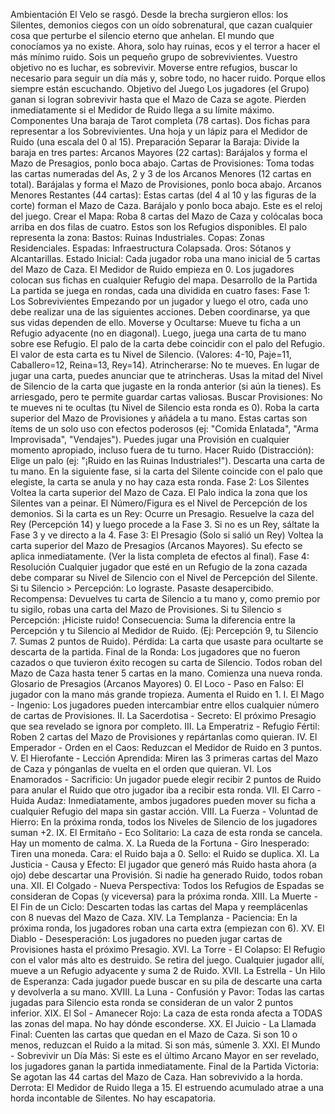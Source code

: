 Ambientación
El Velo se rasgó. Desde la brecha surgieron ellos: los Silentes, demonios ciegos con un oído sobrenatural, que cazan cualquier cosa que perturbe el silencio eterno que anhelan. El mundo que conocíamos ya no existe. Ahora, solo hay ruinas, ecos y el terror a hacer el más mínimo ruido. Sois un pequeño grupo de sobrevivientes. Vuestro objetivo no es luchar, es sobrevivir. Moverse entre refugios, buscar lo necesario para seguir un día más y, sobre todo, no hacer ruido. Porque ellos siempre están escuchando.
Objetivo del Juego
Los jugadores (el Grupo) ganan si logran sobrevivir hasta que el Mazo de Caza se agote. Pierden inmediatamente si el Medidor de Ruido llega a su límite máximo.
Componentes
Una baraja de Tarot completa (78 cartas).
Dos fichas para representar a los Sobrevivientes.
Una hoja y un lápiz para el Medidor de Ruido (una escala del 0 al 15).
Preparación
Separar la Baraja: Divide la baraja en tres partes:
Arcanos Mayores (22 cartas): Barájalos y forma el Mazo de Presagios, ponlo boca abajo.
Cartas de Provisiones: Toma todas las cartas numeradas del As, 2 y 3 de los Arcanos Menores (12 cartas en total). Barájalas y forma el Mazo de Provisiones, ponlo boca abajo.
Arcanos Menores Restantes (44 cartas): Estas cartas (del 4 al 10 y las figuras de la corte) forman el Mazo de Caza. Barájalo y ponlo boca abajo. Este es el reloj del juego.
Crear el Mapa: Roba 8 cartas del Mazo de Caza y colócalas boca arriba en dos filas de cuatro. Estos son los Refugios disponibles. El palo representa la zona:
Bastos: Ruinas Industriales.
Copas: Zonas Residenciales.
Espadas: Infraestructura Colapsada.
Oros: Sótanos y Alcantarillas.
Estado Inicial:
Cada jugador roba una mano inicial de 5 cartas del Mazo de Caza.
El Medidor de Ruido empieza en 0.
Los jugadores colocan sus fichas en cualquier Refugio del mapa.
Desarrollo de la Partida
La partida se juega en rondas, cada una dividida en cuatro fases:
Fase 1: Los Sobrevivientes Empezando por un jugador y luego el otro, cada uno debe realizar una de las siguientes acciones. Deben coordinarse, ya que sus vidas dependen de ello.
Moverse y Ocultarse: Mueve tu ficha a un Refugio adyacente (no en diagonal). Luego, juega una carta de tu mano sobre ese Refugio. El palo de la carta debe coincidir con el palo del Refugio. El valor de esta carta es tu Nivel de Silencio. (Valores: 4-10, Paje=11, Caballero=12, Reina=13, Rey=14).
Atrincherarse: No te mueves. En lugar de jugar una carta, puedes anunciar que te atrincheras. Usas la mitad del Nivel de Silencio de la carta que jugaste en la ronda anterior (si aún la tienes). Es arriesgado, pero te permite guardar cartas valiosas.
Buscar Provisiones: No te mueves ni te ocultas (tu Nivel de Silencio esta ronda es 0). Roba la carta superior del Mazo de Provisiones y añádela a tu mano. Estas cartas son ítems de un solo uso con efectos poderosos (ej: "Comida Enlatada", "Arma Improvisada", "Vendajes"). Puedes jugar una Provisión en cualquier momento apropiado, incluso fuera de tu turno.
Hacer Ruido (Distracción): Elige un palo (ej: "¡Ruido en las Ruinas Industriales!"). Descarta una carta de tu mano. En la siguiente fase, si la carta del Silente coincide con el palo que elegiste, la carta se anula y no hay caza esta ronda.
Fase 2: Los Silentes Voltea la carta superior del Mazo de Caza.
El Palo indica la zona que los Silentes van a peinar.
El Número/Figura es el Nivel de Percepción de los demonios.
Si la carta es un Rey: Ocurre un Presagio. Resuelve la caza del Rey (Percepción 14) y luego procede a la Fase 3. Si no es un Rey, sáltate la Fase 3 y ve directo a la 4.
Fase 3: El Presagio (Solo si salió un Rey) Voltea la carta superior del Mazo de Presagios (Arcanos Mayores). Su efecto se aplica inmediatamente. (Ver la lista completa de efectos al final).
Fase 4: Resolución Cualquier jugador que esté en un Refugio de la zona cazada debe comparar su Nivel de Silencio con el Nivel de Percepción del Silente.
Si tu Silencio > Percepción: Lo lograste. Pasaste desapercibido.
Recompensa: Devuelves tu carta de Silencio a tu mano y, como premio por tu sigilo, robas una carta del Mazo de Provisiones.
Si tu Silencio ≤ Percepción: ¡Hiciste ruido!
Consecuencia: Suma la diferencia entre la Percepción y tu Silencio al Medidor de Ruido. (Ej: Percepción 9, tu Silencio 7. Sumas 2 puntos de Ruido).
Pérdida: La carta que usaste para ocultarte se descarta de la partida.
Final de la Ronda: Los jugadores que no fueron cazados o que tuvieron éxito recogen su carta de Silencio. Todos roban del Mazo de Caza hasta tener 5 cartas en la mano. Comienza una nueva ronda.
Glosario de Presagios (Arcanos Mayores)
0. El Loco - Paso en Falso: El jugador con la mano más grande tropieza. Aumenta el Ruido en 1.
I. El Mago - Ingenio: Los jugadores pueden intercambiar entre ellos cualquier número de cartas de Provisiones.
II. La Sacerdotisa - Secreto: El próximo Presagio que sea revelado se ignora por completo.
III. La Emperatriz - Refugio Fértil: Roben 2 cartas del Mazo de Provisiones y repártanlas como quieran.
IV. El Emperador - Orden en el Caos: Reduzcan el Medidor de Ruido en 3 puntos.
V. El Hierofante - Lección Aprendida: Miren las 3 primeras cartas del Mazo de Caza y pónganlas de vuelta en el orden que quieran.
VI. Los Enamorados - Sacrificio: Un jugador puede elegir recibir 2 puntos de Ruido para anular el Ruido que otro jugador iba a recibir esta ronda.
VII. El Carro - Huida Audaz: Inmediatamente, ambos jugadores pueden mover su ficha a cualquier Refugio del mapa sin gastar acción.
VIII. La Fuerza - Voluntad de Hierro: En la próxima ronda, todos los Niveles de Silencio de los jugadores suman +2.
IX. El Ermitaño - Eco Solitario: La caza de esta ronda se cancela. Hay un momento de calma.
X. La Rueda de la Fortuna - Giro Inesperado: Tiren una moneda. Cara: el Ruido baja a 0. Sello: el Ruido se duplica.
XI. La Justicia - Causa y Efecto: El jugador que generó más Ruido hasta ahora (a ojo) debe descartar una Provisión. Si nadie ha generado Ruido, todos roban una.
XII. El Colgado - Nueva Perspectiva: Todos los Refugios de Espadas se consideran de Copas (y viceversa) para la próxima ronda.
XIII. La Muerte - El Fin de un Ciclo: Descarten todas las cartas del Mapa y reemplácenlas con 8 nuevas del Mazo de Caza.
XIV. La Templanza - Paciencia: En la próxima ronda, los jugadores roban una carta extra (empiezan con 6).
XV. El Diablo - Desesperación: Los jugadores no pueden jugar cartas de Provisiones hasta el próximo Presagio.
XVI. La Torre - El Colapso: El Refugio con el valor más alto es destruido. Se retira del juego. Cualquier jugador allí, mueve a un Refugio adyacente y suma 2 de Ruido.
XVII. La Estrella - Un Hilo de Esperanza: Cada jugador puede buscar en su pila de descarte una carta y devolverla a su mano.
XVIII. La Luna - Confusión y Pavor: Todas las cartas jugadas para Silencio esta ronda se consideran de un valor 2 puntos inferior.
XIX. El Sol - Amanecer Rojo: La caza de esta ronda afecta a TODAS las zonas del mapa. No hay dónde esconderse.
XX. El Juicio - La Llamada Final: Cuenten las cartas que quedan en el Mazo de Caza. Si son 10 o menos, reduzcan el Ruido a la mitad. Si son más, súmenle 3.
XXI. El Mundo - Sobrevivir un Día Más: Si este es el último Arcano Mayor en ser revelado, los jugadores ganan la partida inmediatamente.
Final de la Partida
Victoria: Se agotan las 44 cartas del Mazo de Caza. Han sobrevivido a la horda.
Derrota: El Medidor de Ruido llega a 15. El estruendo acumulado atrae a una horda incontable de Silentes. No hay escapatoria.
